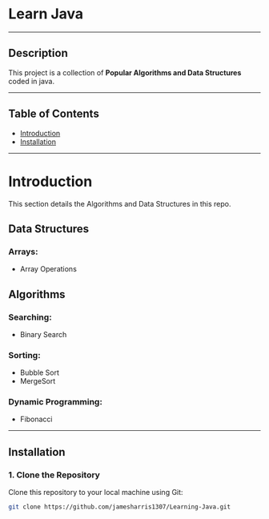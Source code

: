 # Learn Java

---

## Description
This project is a collection of **Popular Algorithms and Data Structures** coded in java. 

---

## Table of Contents
- [Introduction](#introduction)
- [Installation](#installation)

---

# Introduction
This section details the Algorithms and Data Structures in this repo.
## Data Structures
### Arrays:
- Array Operations

## Algorithms
### Searching:
- Binary Search
### Sorting:
- Bubble Sort
- MergeSort
### Dynamic Programming:
- Fibonacci

---

## Installation
### 1. Clone the Repository

Clone this repository to your local machine using Git:

```bash
git clone https://github.com/jamesharris1307/Learning-Java.git
